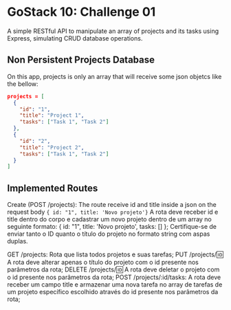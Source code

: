 # GoStack 10: Challenge 01
A simple RESTful API to manipulate an array of projects and its tasks using Express, simulating CRUD database operations.

## Non Persistent Projects Database
On this app, projects is only an array that will receive some json objetcs like the bellow:
```json
projects = [
  {
    "id": "1",
    "title": "Project 1",
    "tasks": ["Task 1", "Task 2"]
  },
  {
    "id": "2",
    "title": "Project 2",
    "tasks": ["Task 1", "Task 2"]
  }
]
```

## Implemented Routes

Create (POST /projects): The route receive id and title inside a json on the request body `{ id: "1", title: 'Novo projeto'}`
A rota deve receber id e title dentro do corpo e cadastrar um novo projeto dentro de um array no seguinte formato: { id: "1", title: 'Novo projeto', tasks: [] }; Certifique-se de enviar tanto o ID quanto o título do projeto no formato string com aspas duplas.

GET /projects: Rota que lista todos projetos e suas tarefas;
PUT /projects/:id: A rota deve alterar apenas o título do projeto com o id presente nos parâmetros da rota;
DELETE /projects/:id: A rota deve deletar o projeto com o id presente nos parâmetros da rota;
POST /projects/:id/tasks: A rota deve receber um campo title e armazenar uma nova tarefa no array de tarefas de um projeto específico escolhido através do id presente nos parâmetros da rota;
